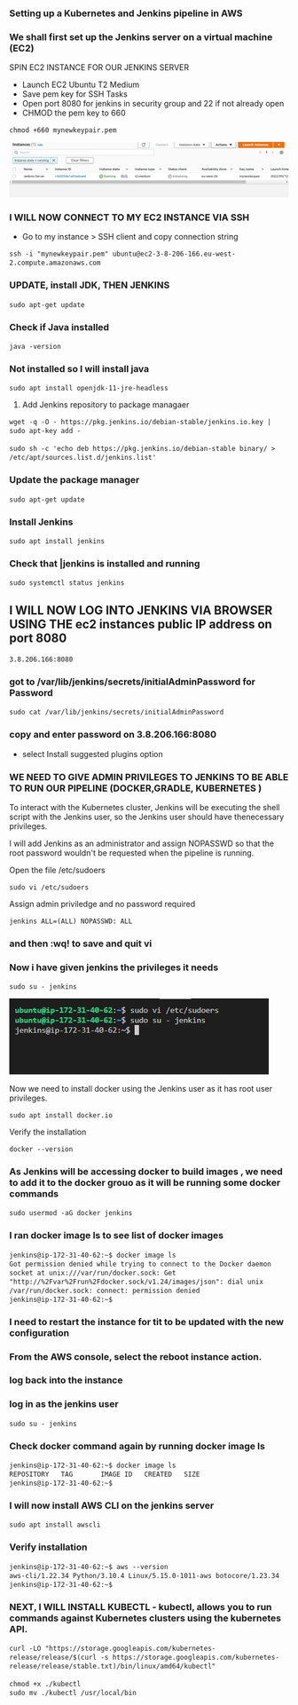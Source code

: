 ### Setting up a Kubernetes and Jenkins pipeline in AWS
### We shall first set up the Jenkins server on a virtual machine (EC2)
SPIN EC2 INSTANCE FOR OUR JENKINS SERVER

- Launch EC2 Ubuntu T2 Medium
- Save pem key for SSH Tasks
- Open port 8080 for jenkins in security group and 22 if not already open
- CHMOD the pem key to 660
```
chmod +660 mynewkeypair.pem
```
![Ec2 created](./images/ec2-created.JPG)


### I WILL NOW CONNECT TO MY EC2 INSTANCE VIA SSH
- Go to my instance > SSH client and copy connection string

```
ssh -i "mynewkeypair.pem" ubuntu@ec2-3-8-206-166.eu-west-2.compute.amazonaws.com
```

### UPDATE, install JDK, THEN JENKINS

```
sudo apt-get update
```
### Check if Java installed

```
java -version
```
### Not installed so I will install java
```
sudo apt install openjdk-11-jre-headless
```

1. Add Jenkins repository to package managaer
```
wget -q -O - https://pkg.jenkins.io/debian-stable/jenkins.io.key | sudo apt-key add -

sudo sh -c 'echo deb https://pkg.jenkins.io/debian-stable binary/ > /etc/apt/sources.list.d/jenkins.list' 
```
### Update the package manager
```
sudo apt-get update
```
### Install Jenkins
```
sudo apt install jenkins
```
### Check that |jenkins is installed and running 
```
sudo systemctl status jenkins
```
## I WILL NOW LOG INTO JENKINS VIA BROWSER USING THE ec2 instances public IP address on port 8080
```
3.8.206.166:8080
```
### got to /var/lib/jenkins/secrets/initialAdminPassword for Password

```
sudo cat /var/lib/jenkins/secrets/initialAdminPassword
```
### copy and enter password on 3.8.206.166:8080

- select Install suggested plugins option

### WE NEED TO GIVE ADMIN PRIVILEGES TO JENKINS TO BE ABLE TO RUN OUR PIPELINE (DOCKER,GRADLE, KUBERNETES )
To interact with the Kubernetes cluster, Jenkins will be executing the shell script with the Jenkins user, so the Jenkins user should have thenecessary privileges.

I will add Jenkins as an administrator and assign NOPASSWD so that the root password wouldn't be requested when the pipeline is running.

Open the file /etc/sudoers

```
sudo vi /etc/sudoers
```
Assign admin priviledge and no password required
```
jenkins ALL=(ALL) NOPASSWD: ALL
```
### and then :wq! to save and quit vi
### Now i have given jenkins the privileges it needs
```
sudo su - jenkins
```
![jenkins user](./images/jenkins-user.JPG)

Now we need to install docker using the Jenkins user as it has root user privileges.

```
sudo apt install docker.io
```
Verify the installation

``` 
docker --version 
```
### As Jenkins will be accessing docker to build images , we need to add it to the docker grouo as it will be running some docker commands
```
sudo usermod -aG docker jenkins
```
### I ran docker image ls to see list of docker images
```
jenkins@ip-172-31-40-62:~$ docker image ls
Got permission denied while trying to connect to the Docker daemon socket at unix:///var/run/docker.sock: Get "http://%2Fvar%2Frun%2Fdocker.sock/v1.24/images/json": dial unix 
/var/run/docker.sock: connect: permission denied
jenkins@ip-172-31-40-62:~$ 
```
### I need to restart the instance for tit to be updated with the new configuration

### From the AWS console, select the reboot instance action.

### log back into the instance
### log in as the jenkins user
```
sudo su - jenkins
```
### Check docker command again by running docker image ls
```
jenkins@ip-172-31-40-62:~$ docker image ls
REPOSITORY   TAG       IMAGE ID   CREATED   SIZE
jenkins@ip-172-31-40-62:~$
```

### I will now install AWS CLI on the jenkins server
```
sudo apt install awscli
```
### Verify installation
```
jenkins@ip-172-31-40-62:~$ aws --version
aws-cli/1.22.34 Python/3.10.4 Linux/5.15.0-1011-aws botocore/1.23.34
jenkins@ip-172-31-40-62:~$ 
```

### NEXT, I WILL INSTALL KUBECTL - kubectl, allows you to run commands against Kubernetes clusters using the kubernetes API. 

```
curl -LO "https://storage.googleapis.com/kubernetes-release/release/$(curl -s https://storage.googleapis.com/kubernetes-release/release/stable.txt)/bin/linux/amd64/kubectl"

chmod +x ./kubectl 
sudo mv ./kubectl /usr/local/bin
```